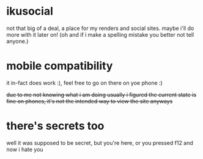 # ikusocial
not that big of a deal, a place for my renders and social sites. maybe i'll do more with it later on! (oh and if i make a spelling mistake you better not tell anyone.)
# mobile compatibility
it in-fact does work :), feel free to go on there on yoe phone :)

~~due to me not knowing what i am doing usually i figured the current state is fine on phones, it's not the intended way to view the site anyways~~
# there's secrets too
well it was supposed to be secret, but you're here, or you pressed f12 and now i hate you